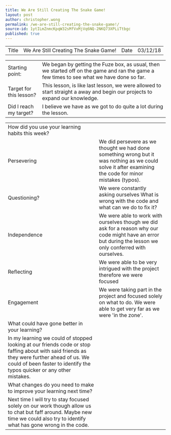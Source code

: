 ```yaml
---
title: We Are Still Creating The Snake Game!
layout: post
author: christopher.wong
permalink: /we-are-still-creating-the-snake-game!/
source-id: 1ytILmZnmcKpqW32sMfVxMjVq6NQ-2NKQ73XPLiTtbgc
published: true
---
```

<table>
  <tr>
    <td>Title</td>
    <td>We Are Still Creating The Snake Game!</td>
    <td>Date</td>
    <td>03/12/18</td>
  </tr>
</table>


<table>
  <tr>
    <td>Starting point:</td>
    <td>We began by getting the Fuze box, as usual, then we started off on the game and ran the game a few times to see what we have done so far.</td>
  </tr>
  <tr>
    <td>Target for this lesson?</td>
    <td>This lesson, is like last lesson, we were allowed to start straight a away and begin our projects to expand our knowledge.</td>
  </tr>
  <tr>
    <td>Did I reach my target? </td>
    <td>I believe we have as we got to do quite a lot during the lesson.</td>
  </tr>
</table>


<table>
  <tr>
    <td>How did you use your learning habits this week?</td>
    <td></td>
  </tr>
  <tr>
    <td>Persevering</td>
    <td>We did persevere as we thought we had done something wrong but it was nothing as we could solve it after examining the code for minor mistakes (typos).</td>
  </tr>
  <tr>
    <td>Questioning?</td>
    <td>We were constantly asking ourselves What is wrong with the code and what can we do to fix it?</td>
  </tr>
  <tr>
    <td>Independence</td>
    <td>We were able to work with ourselves though we did ask for a reason why our code might have an error but during the lesson we only conferred with ourselves. </td>
  </tr>
  <tr>
    <td>Reflecting</td>
    <td>We were able to be very intrigued with the project therefore we were focused</td>
  </tr>
  <tr>
    <td>Engagement</td>
    <td>We were taking part in the project and focused solely on what to do. We were able to get very far as we were 'in the zone'.</td>
  </tr>
  <tr>
    <td>What could have gone better in your learning?</td>
    <td></td>
  </tr>
  <tr>
    <td>In my learning we could of stopped looking at our friends code or stop faffing about with said friends as they were further ahead of us. We could of been faster to identify the typos quicker or any other mistakes.</td>
    <td></td>
  </tr>
  <tr>
    <td>What changes do you need to make to improve your learning next time?</td>
    <td></td>
  </tr>
  <tr>
    <td>Next time I will try to stay focused solely on our work though allow us to chat but faff around. Maybe new time we could also try to identify what has gone wrong in the code.</td>
    <td></td>
  </tr>
</table>


